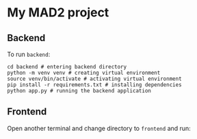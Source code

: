 # My MAD2 project

## Backend

To run `backend`:

```
cd backend # entering backend directory
python -m venv venv # creating virtual environment
source venv/bin/activate # activating virtual environment
pip install -r requirements.txt # installing dependencies
python app.py # running the backend application
```

## Frontend

Open another terminal and change directory to `frontend` and run:

```
```
